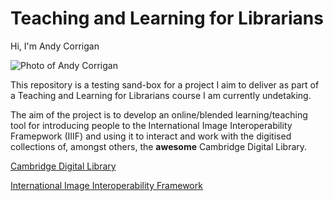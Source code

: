 # Teaching and Learning for Librarians

Hi, I'm Andy Corrigan

![Photo of Andy Corrigan](https://irisbox.github.com/Teaching-and-Learning-for-Librarians/images/Andy-01.jpg)

This repository is a testing sand-box for a project I aim to deliver as part of a Teaching and Learning for Librarians course I am currently undetaking. 

The aim of the project is to develop an online/blended learning/teaching tool for introducing people to the International Image Interoperability Framepwork (IIIF) and using it to interact and work with the digitised collections of, amongst others, the **awesome** Cambridge Digital Library.  

[Cambridge Digital Library](https://cudl.lib.cam.ac.uk/)

[International Image Interoperability Framework](https://iiif.io/)
